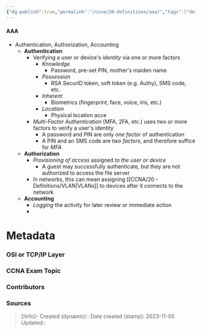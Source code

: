 ```yaml
---
{"dg-publish":true,"permalink":"/ccna/20-definitions/aaa/","tags":["defs_ccna"]}
---
```


#### AAA
- Authentication, Authorization, Accounting
	- **Authentication**
		- Verifying a user or device's *identity* via one or more factors
			- *Knowledge*
				- Password, pre-set PIN, mother's maiden name
			- *Possession*
				- RSA SecurID token, soft token (e.g. Authy), SMS code, etc.
			- *Inherent*
				- Biometrics (fingerprint, face, voice, iris, etc.)
			- *Location*
				- Physical location acce
		- *Multi-Factor Authentication* (MFA, 2FA, etc.) uses two or more factors to verify a user's identity
			- A password and PIN are only *one factor* of authentication
			- A PIN and an SMS code are *two factors*, and therefore suffice for *MFA*
	- **Authorization**
		- *Provisioning of access* assigned *to the user or device*
			- A guest may successfully authenticate, but they are not authorized to access the file server
		- In networks, this can mean assigning [[CCNA/20 - Definitions/VLAN\|VLANs]] to devices after it connects to the network
	- **Accounting**
		- *Logging* the activity for later review or immediate action
		- 


# Metadata
### OSI or TCP/IP Layer

### CCNA Exam Topic

### Contributors

### Sources



> [!info]- Created (dynamic):: 
> Date created (stamp): 2023-11-05
> Updated:: 


